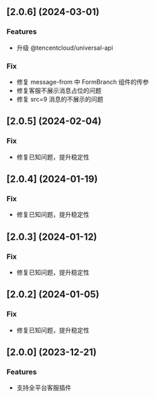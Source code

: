 
## [2.0.6] (2024-03-01)
### Features
- 升级 @tencentcloud/universal-api

### Fix
- 修复 message-from 中 FormBranch 组件的传参
- 修复客服不展示消息占位的问题
- 修复 src=9 消息的不展示的问题

## [2.0.5] (2024-02-04)

### Fix

- 修复已知问题，提升稳定性

## [2.0.4] (2024-01-19)

### Fix

- 修复已知问题，提升稳定性

## [2.0.3] (2024-01-12)

### Fix

- 修复已知问题，提升稳定性

## [2.0.2] (2024-01-05)

### Fix

- 修复已知问题，提升稳定性

## [2.0.0] (2023-12-21)

### Features

- 支持全平台客服插件
